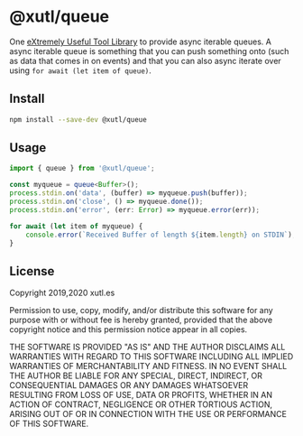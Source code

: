 # @xutl/queue

One [eXtremely Useful Tool Library](https://xutl.es) to provide async iterable queues. A async iterable queue is something that you can push something onto (such as data that comes in on events) and that you can also async iterate over using `for await (let item of queue)`.

## Install

```bash
npm install --save-dev @xutl/queue
```

## Usage

```typescript
import { queue } from '@xutl/queue';

const myqueue = queue<Buffer>();
process.stdin.on('data', (buffer) => myqueue.push(buffer));
process.stdin.on('close', () => myqueue.done());
process.stdin.on('error', (err: Error) => myqueue.error(err));

for await (let item of myqueue) {
	console.error(`Received Buffer of length ${item.length} on STDIN`);
}
```

## License

Copyright 2019,2020 xutl.es

Permission to use, copy, modify, and/or distribute this software for any purpose with or without fee is hereby granted, provided that the above copyright notice and this permission notice appear in all copies.

THE SOFTWARE IS PROVIDED "AS IS" AND THE AUTHOR DISCLAIMS ALL WARRANTIES WITH REGARD TO THIS SOFTWARE INCLUDING ALL IMPLIED WARRANTIES OF MERCHANTABILITY AND FITNESS. IN NO EVENT SHALL THE AUTHOR BE LIABLE FOR ANY SPECIAL, DIRECT, INDIRECT, OR CONSEQUENTIAL DAMAGES OR ANY DAMAGES WHATSOEVER RESULTING FROM LOSS OF USE, DATA OR PROFITS, WHETHER IN AN ACTION OF CONTRACT, NEGLIGENCE OR OTHER TORTIOUS ACTION, ARISING OUT OF OR IN CONNECTION WITH THE USE OR PERFORMANCE OF THIS SOFTWARE.
